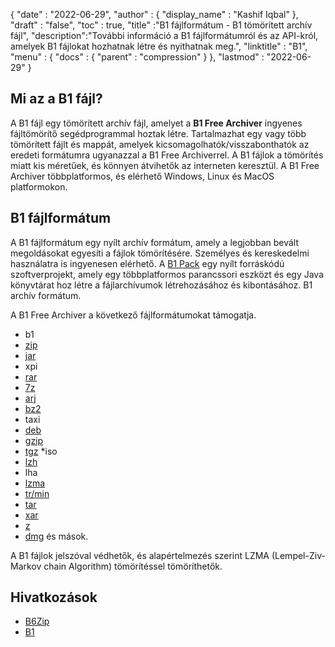 {
  "date" : "2022-06-29",
  "author" : {
    "display_name" : "Kashif Iqbal"
},
  "draft" : "false",
  "toc" : true,
  "title" :"B1 fájlformátum - B1 tömörített archív fájl",
  "description":"További információ a B1 fájlformátumról és az API-król, amelyek B1 fájlokat hozhatnak létre és nyithatnak meg.",
  "linktitle" : "B1",
  "menu" : {
    "docs" : {
      "parent" : "compression"
}
},
  "lastmod" : "2022-06-29"
}

## Mi az a B1 fájl?

A B1 fájl egy tömörített archív fájl, amelyet a **B1 Free Archiver** ingyenes fájltömörítő segédprogrammal hoztak létre. Tartalmazhat egy vagy több tömörített fájlt és mappát, amelyek kicsomagolhatók/visszabonthatók az eredeti formátumra ugyanazzal a B1 Free Archiverrel. A B1 fájlok a tömörítés miatt kis méretűek, és könnyen átvihetők az interneten keresztül. A B1 Free Archiver többplatformos, és elérhető Windows, Linux és MacOS platformokon.

## B1 fájlformátum

A B1 fájlformátum egy nyílt archív formátum, amely a legjobban bevált megoldásokat egyesíti a fájlok tömörítésére. Személyes és kereskedelmi használatra is ingyenesen elérhető. A [B1 Pack](https://github.com/b1-pack/b1-pack) egy nyílt forráskódú szoftverprojekt, amely egy többplatformos parancssori eszközt és egy Java könyvtárat hoz létre a fájlarchívumok létrehozásához és kibontásához. B1 archív formátum.

A B1 Free Archiver a következő fájlformátumokat támogatja.

* b1
* [zip](/hu/compression/zip/)
* [jar](/hu/programming/jar/)
* xpi
* [rar](/hu/compression/rar/)
* [7z](/hu/compression/7z/)
* [arj](/hu/compression/arj/)
* [bz2](/hu/compression/bz2/)
* taxi
* [deb](/hu/compression/deb/)
* [gzip](/hu/compression/gzip/)
* [tgz](/hu/compression/tgz/)
*iso
* [lzh](/hu/compression/lzh/)
* lha
* [lzma](/hu/compression/lzma/)
* [tr/min](/hu/compression/hu/min/)
* [tar](/hu/compression/tar/)
* [xar](/hu/compression/xar/)
* [z](/hu/compression/z/)
* [dmg](/hu/compression/dmg/) és mások.

A B1 fájlok jelszóval védhetők, és alapértelmezés szerint LZMA (Lempel-Ziv-Markov chain Algorithm) tömörítéssel tömöríthetők.

## Hivatkozások

* [B6Zip](http://b6zip.com)
* [B1](https://b1.org/)

